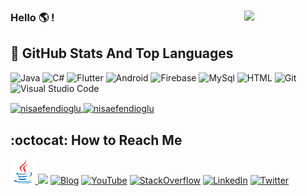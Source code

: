 ### Hello :earth_americas: ! <img align='right' src="https://media.giphy.com/media/eDDrmbtY0aSAII8ffT/giphy.gif" width="130">

## 📌 GitHub Stats And Top Languages

![Java](https://img.shields.io/badge/-Java-090909?style=flat&logo=java)
![C#](https://img.shields.io/badge/-Csharp-090909?style=flat&logo=C#&logoColor=673dff)
![Flutter](https://img.shields.io/badge/-Flutter-090909?style=flat&logo=flutter&logoColor=005eff)
![Android](https://img.shields.io/badge/-Android-090909?style=flat&logo=android)
![Firebase](https://img.shields.io/badge/-Firebase-090909?style=flat&logo=firebase)
![MySql](https://img.shields.io/badge/-MySql-090909?style=flat&logo=mysql&logoColor=00648B)
![HTML](https://img.shields.io/badge/-HTML-090909?style=flat&logo=HTML5&logoColor=E34F26)
![Git](https://img.shields.io/badge/-Git-090909?style=flat&logo=git)
![Visual Studio Code](https://img.shields.io/badge/-Visual%20Studio%20Code-090909?style=flat&logo=visual-studio-code&logoColor=007ACC)

<a href="https://github.com/nisaefendioglu">
  <img height="180em" align="center" src="https://github-readme-stats.vercel.app/api?username=nisaefendioglu&show_icons=true&locale=en&theme=default &include_all_commits=true&count_private=true" alt="nisaefendioglu"/>
  <img height="180em" align="center" src="https://github-readme-stats.vercel.app/api/top-langs?username=nisaefendioglu&show_icons=true&locale=en&layout=compact&langs_count=8&theme=default" alt="nisaefendioglu"/>
</a>

## :octocat: How to Reach Me
<a href="https://www.java.com" target="_blank"> <img src="https://raw.githubusercontent.com/devicons/devicon/master/icons/java/java-original.svg" alt="java" width="40" height="40"/> </a> [![](https://img.shields.io/badge/-JavaSeries-090909?style=flat&logo=YouTube&logoColor=2684ff)](https://www.youtube.com/watch?v=R3tMpNhp1HI&list=PLioiAdpJJNbs5dRMkzuL7tUy-O7gQZbMO&ab_channel=NisaEfendio%C4%9Flu)
[![Blog](https://img.shields.io/badge/-Blog-090909?style=flat&logo=web&logoColor=1195F5)](https://nisaefendioglu.blog)
[![YouTube](https://img.shields.io/badge/-YouTube-090909?style=flat&logo=YouTube&logoColor=FF0000)](https://www.youtube.com/NisaEfendioğlu)
[![StackOverflow](https://img.shields.io/badge/-StackOverflow-090909?style=flat&logo=StackOverflow)](https://stackoverflow.com/users/11902787/nisa-efendioglu)
[![LinkedIn](https://img.shields.io/badge/-LinkedIn-090909?style=flat&logo=linkedin)](https://www.linkedin.com/in/nisaefendioglu)
[![Twitter](https://img.shields.io/badge/-Twitter-090909?style=flat&logo=Twitter)](https://twitter.com/nisaefendioglu)

